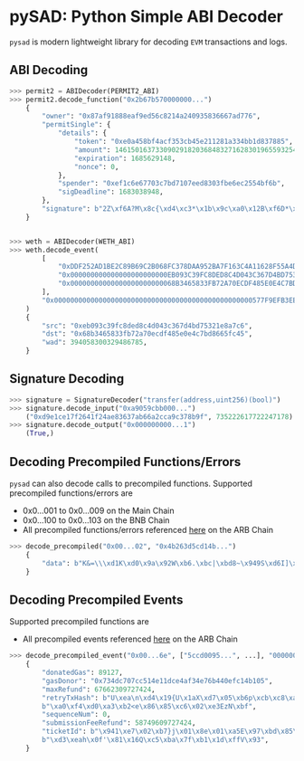# pySAD: Python Simple ABI Decoder

`pysad` is modern lightweight library for decoding `EVM` transactions and logs.

## ABI Decoding

```python
>>> permit2 = ABIDecoder(PERMIT2_ABI)
>>> permit2.decode_function("0x2b67b570000000...")
    {
        "owner": "0x87af91888eaf9ed56c8214a240935836667ad776",
        "permitSingle": {
            "details": {
                "token": "0xe0a458bf4acf353cb45e211281a334bb1d837885",
                "amount": 1461501637330902918203684832716283019655932542975,
                "expiration": 1685629148,
                "nonce": 0,
            },
            "spender": "0xef1c6e67703c7bd7107eed8303fbe6ec2554bf6b",
            "sigDeadline": 1683038948,
        },
        "signature": b"2Z\xf6A?M\x8c{\xd4\xc3*\x1b\x9c\xa0\x12B\xf6D*\xb9*7>\xe1\x07\x0e\x1e\x8f\xe81\xfd\xb9L\xeb\xd07\\\x05\xce\xcf\xfdN<X\xa3Ea@\x9fi\xf3\x19.\x8f\xc6\xca\xd9\x82\xac}\xeb\x90\x94\xdd\x1c",
    }


>>> weth = ABIDecoder(WETH_ABI)
>>> weth.decode_event(
        [
            "0xDDF252AD1BE2C89B69C2B068FC378DAA952BA7F163C4A11628F55A4DF523B3EF",
            "0x000000000000000000000000EB093C39FC8DED8C4D043C367D4BD75321E8A7C6",
            "0x00000000000000000000000068B3465833FB72A70ECDF485E0E4C7BD8665FC45",
        ],
        "0x0000000000000000000000000000000000000000000000000577F9EFB3EEE9C1"
    )
    {
        "src": "0xeb093c39fc8ded8c4d043c367d4bd75321e8a7c6",
        "dst": "0x68b3465833fb72a70ecdf485e0e4c7bd8665fc45",
        "wad": 394058300329486785,
    }
```

## Signature Decoding

```python
>>> signature = SignatureDecoder("transfer(address,uint256)(bool)")
>>> signature.decode_input("0xa9059cbb000...")
    ("0xd9e1ce17f2641f24ae83637ab66a2cca9c378b9f", 735222617722247178)
>>> signature.decode_output("0x000000000...1")
    (True,)
```

## Decoding Precompiled Functions/Errors

`pysad` can also decode calls to precompiled functions.
Supported precompiled functions/errors are
- 0x0...001 to 0x0...009 on the Main Chain
- 0x0...100 to 0x0...103 on the BNB Chain
- All precompiled functions/errors referenced
  [here](https://docs.arbitrum.io/for-devs/dev-tools-and-resources/precompiles)
  on the ARB Chain

```python
>>> decode_precompiled("0x00...02", "0x4b263d5cd14b...")
    {
        "data": b"K&=\\\xd1K\xd0\x9a\x92W\xb6.\xbc|\xbd8~\x949S\xd6I]\x07\xf9:v\xc9\xb5\x1c.\xf3\xd1\xe3\xd1\xf92\xed`\x96\xc7\x01\xda\xed@\xd6\xcb\xf4\x8d\x9a/m\x9dn7\n\xa7~8qU\xb4C\x99",
    }
```

## Decoding Precompiled Events

Supported precompiled functions are
- All precompiled events referenced
  [here](https://docs.arbitrum.io/for-devs/dev-tools-and-resources/precompiles)
  on the ARB Chain

```python
>>> decode_precompiled_event("0x00...6e", ["5ccd0095...", ...], "00000000...")
    {
        "donatedGas": 89127,
        "gasDonor": "0x734dc707cc514e11dce4af34e76b440efc14b105",
        "maxRefund": 67662309727424,
        "retryTxHash": b"U\xea\n\xd4\x19{U\x1aX\xd7\x05\xb6p\xcb\xc8\xa0"
        b"\xa0\xf4\xd0\xa3\xb2<e\x86\x85\xc6\x02\xe3EzN\xbf",
        "sequenceNum": 0,
        "submissionFeeRefund": 58749609727424,
        "ticketId": b"\x941\xe7\x02\xb7}j\x01\x8e\x01\xa5E\x97\xbd\x85\xc6"
        b"\xd3\xeah\x0f'\x81\x16Q\xc5\xba\x7f\xb1\x1d\xffV\x93",
    }
```
